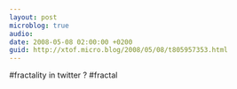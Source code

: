 ```yaml
---
layout: post
microblog: true
audio: 
date: 2008-05-08 02:00:00 +0200
guid: http://xtof.micro.blog/2008/05/08/t805957353.html
---
```

#fractality in twitter  ? #fractal
